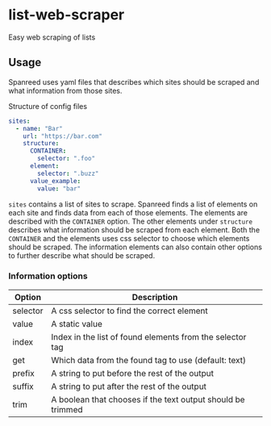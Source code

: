 # list-web-scraper
Easy web scraping of lists

## Usage
Spanreed uses yaml files that describes which sites should be scraped and what
information from those sites.

Structure of config files
```yaml
sites:
  - name: "Bar"
    url: "https://bar.com"
    structure:
      CONTAINER:
        selector: ".foo"
      element:
        selector: ".buzz"
      value_example:
        value: "bar"
```

`sites` contains a list of sites to scrape. Spanreed finds a list of elements on
each site and finds data from each of those elements. The elements are described
with the `CONTAINER` option. The other elements under `structure` describes what
information should be scraped from each element. Both the `CONTAINER` and the
elements uses css selector to choose which elements should be scraped. The
information elements can also contain other options to further describe what
should be scraped.

### Information options

| Option   | Description                                                 |
|----------|-------------------------------------------------------------|
| selector | A css selector to find the correct element                  |
| value    | A static value                                              |
| index    | Index in the list of found elements from the selector tag   |
| get      | Which data from the found tag to use (default: text)        |
| prefix   | A string to put before the rest of the output               |
| suffix   | A string to put after the rest of the output                |
| trim     | A boolean that chooses if the text output should be trimmed |
